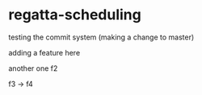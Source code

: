 # regatta-scheduling

testing the commit system (making a change to master)

adding a feature here

another one f2

f3 -> f4